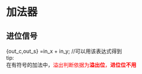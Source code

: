 # 加法器
## 进位信号
{out_c,out_s} =in_x + in_y; //可以用该表达式得到  
tip:  
在有符号的加法中，<font color=red>溢出判断依据为**溢出位**，**进位位不用**</font>  
